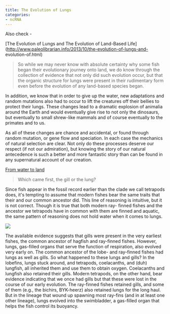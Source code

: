 ```yaml
---
title: The Evolution of Lungs
categories:
- ncRNA
---
```

<!--more-->

Also check -

[The Evolution of Lungs and The Evolution of Land-Based
Life](http://www.paleolibrarian.info/2013/10/the-evolution-of-lungs-and-
evolution-of.html)

> So while we may never know with absolute certainty why some fish began their
evolutionary journey onto land, we do know through the collection of evidence
that not only did such evolution occur, but that the organic structure for
lungs were present in their rudimentary form even before the evolution of any
land-based species began.

In addition, we know that in order to give up the water, new adaptations and
random mutations also had to occur to lift the creatures off their bellies to
protect their lungs. These changes lead to a dramatic explosion of animalia
around the Earth and would eventually give rise to not only the dinosaurs, but
eventually to small shrew-like mammals and of course eventually to the
primates and to us.

As all of these changes are chance and accidental, or found through random
mutation, or gene flow and speciation. In each case the mechanics of natural
selection are clear. Not only do these processes deserve our respect (if not
our admiration), but knowing the story of our natural antecedence is such a
better and more fantastic story than can be found in any supernatural account
of our creation.

[From water to
land](http://evolution.berkeley.edu/evolibrary/article/fishtree_09)

> Which came first, the gill or the lung?

Since fish appear in the fossil record earlier than the clade we call
tetrapods does, it's tempting to assume that modern fishes bear the same
traits that their and our common ancestor did. This line of reasoning is
intuitive, but it is not correct. Though it is true that both modern ray-
finned fishes and the ancestor we tetrapods have in common with them are
finned and aquatic, the same pattern of reasoning does not hold water when it
comes to lungs.

![](http://evolution.berkeley.edu/evolibrary/images/lungstree.jpg)

The available evidence suggests that gills were present in the very earliest
fishes, the common ancestor of hagfish and ray-finned fishes. However, lungs,
gas-filled organs that serve the function of respiration, also evolved very
early on. The common ancestor of the lobe- and ray-finned fishes had lungs as
well as gills. So what happened to these lungs and gills? In the lobefins,
lungs stuck around, and tetrapods, coelacanths, and (duh) lungfish, all
inherited them and use them to obtain oxygen. Coelacanths and lungfish also
retained their gills. Modern tetrapods, on the other hand, bear evidence
indicating that we once had gills but that these were lost in the course of
our early evolution. The ray-finned fishes retained gills, and some of them
(e.g., the bichirs, BYK-heerz) also retained lungs for the long haul. But in
the lineage that wound up spawning most ray-fins (and in at least one other
lineage), lungs evolved into the swimbladder, a gas-filled organ that helps
the fish control its buoyancy.

